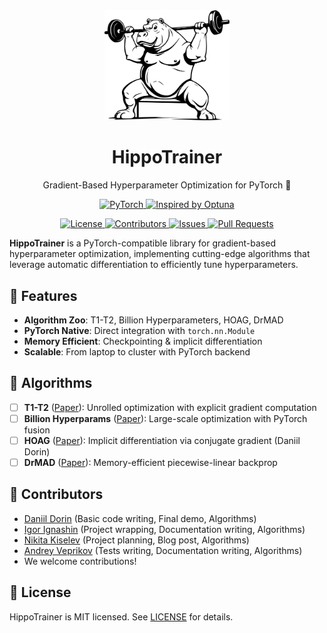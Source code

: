 <div align="center">  
    <picture>
      <source media="(prefers-color-scheme: dark)" srcset="assets/logo-white.svg" width="200px">
      <source media="(prefers-color-scheme: light)" srcset="assets/logo.svg" width="200px">
      <img alt="HippoTrainer" src="assets/logo.svg" width="200px">
    </picture>
    <h1> HippoTrainer </h1>
    <p align="center"> Gradient-Based Hyperparameter Optimization for PyTorch 🦛 </p>
</div>

<p align="center">
    <a href="https://pytorch.org/">
        <img alt="PyTorch" src="https://img.shields.io/badge/PyTorch-%23EE4C2C.svg?logo=PyTorch&logoColor=white">
    </a>
    <a href="https://optuna.org/">
        <img alt="Inspired by Optuna" src="https://img.shields.io/badge/Inspired_by-Optuna-3366CC">
    </a>
</p>

<!--- <p align="center">
    <a href="https://github.com/intsystems/hippotrainer/actions">
        <img alt="Tests" src="https://github.com/intsystems/hippotrainer/actions/workflows/tests.yml/badge.svg">
    </a>
    <a href="https://codecov.io/gh/intsystems/hippotrainer">
        <img alt="Coverage" src="https://codecov.io/gh/intsystems/hippotrainer/branch/main/graph/badge.svg">
    </a>
    <a href="https://hippotrainer.readthedocs.io">
        <img alt="Docs" src="https://github.com/intsystems/hippotrainer/actions/workflows/docs.yml/badge.svg">
    </a>
</p> -->

<p align="center">
    <a href="https://github.com/intsystems/hippotrainer/blob/main/LICENSE">
        <img alt="License" src="https://img.shields.io/github/license/intsystems/hippotrainer">
    </a>
    <a href="https://github.com/intsystems/hippotrainer/graphs/contributors">
        <img alt="Contributors" src="https://img.shields.io/github/contributors/intsystems/hippotrainer">
    </a>
    <a href="https://github.com/intsystems/hippotrainer/issues">
        <img alt="Issues" src="https://img.shields.io/github/issues-closed/intsystems/hippotrainer">
    </a>
    <a href="https://github.com/intsystems/hippotrainer/pulls">
        <img alt="Pull Requests" src="https://img.shields.io/github/issues-pr-closed/intsystems/hippotrainer">
    </a>
</p>

**HippoTrainer** is a PyTorch-compatible library for gradient-based hyperparameter optimization, implementing cutting-edge algorithms that leverage automatic differentiation to efficiently tune hyperparameters.

## 🚀 Features
- **Algorithm Zoo**: T1-T2, Billion Hyperparameters, HOAG, DrMAD
- **PyTorch Native**: Direct integration with `torch.nn.Module`
- **Memory Efficient**: Checkpointing & implicit differentiation
- **Scalable**: From laptop to cluster with PyTorch backend

## 📜 Algorithms
- [ ] **T1-T2** ([Paper](http://proceedings.mlr.press/v48/luketina16.pdf)): Unrolled optimization with explicit gradient computation
- [ ] **Billion Hyperparams** ([Paper](http://proceedings.mlr.press/v108/lorraine20a/lorraine20a.pdf)): Large-scale optimization with PyTorch fusion
- [ ] **HOAG** ([Paper](http://proceedings.mlr.press/v48/pedregosa16.pdf)): Implicit differentiation via conjugate gradient (Daniil Dorin)
- [ ] **DrMAD** ([Paper](https://arxiv.org/abs/1601.00917)): Memory-efficient piecewise-linear backprop

## 🤝 Contributors
- [Daniil Dorin](https://github.com/DorinDaniil) (Basic code writing, Final demo, Algorithms)
- [Igor Ignashin](https://github.com/ThunderstormXX) (Project wrapping, Documentation writing, Algorithms)
- [Nikita Kiselev](https://github.com/kisnikser) (Project planning, Blog post, Algorithms)
- [Andrey Veprikov](https://github.com/Vepricov) (Tests writing, Documentation writing, Algorithms)
- We welcome contributions!

## 📄 License
HippoTrainer is MIT licensed. See [LICENSE](LICENSE) for details.
